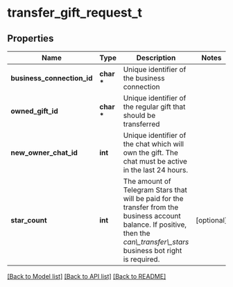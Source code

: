 # transfer_gift_request_t

## Properties
Name | Type | Description | Notes
------------ | ------------- | ------------- | -------------
**business_connection_id** | **char \*** | Unique identifier of the business connection | 
**owned_gift_id** | **char \*** | Unique identifier of the regular gift that should be transferred | 
**new_owner_chat_id** | **int** | Unique identifier of the chat which will own the gift. The chat must be active in the last 24 hours. | 
**star_count** | **int** | The amount of Telegram Stars that will be paid for the transfer from the business account balance. If positive, then the *can\\_transfer\\_stars* business bot right is required. | [optional] 

[[Back to Model list]](../README.md#documentation-for-models) [[Back to API list]](../README.md#documentation-for-api-endpoints) [[Back to README]](../README.md)



